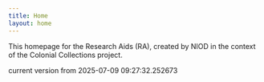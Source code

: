 ```yaml
---
title: Home
layout: home
---
```


This homepage for the Research Aids (RA), created by NIOD in the context of the Colonial Collections project. 


current version from 2025-07-09 09:27:32.252673